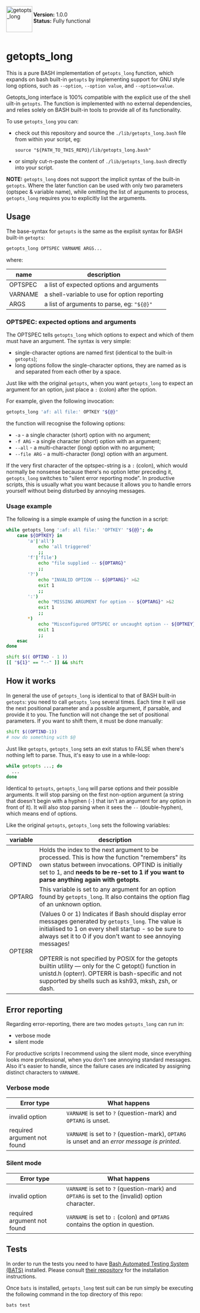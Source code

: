 <img src="https://umka.dk/getopts_long/logo.png" alt="getopts_long" align="left" height="70">

**Version:** 1.0.0 <br>
**Status:** Fully functional

<br>

# getopts_long

This is a pure BASH implementation of `getopts_long` function, which expands on bash built-in `getopts` by implementing support for GNU style long options, such as `--option`, `--option value`, and `--option=value`.

Getopts_long interface is 100% compatible with the explicit use of the shell uilt-in `getopts`. The function is implemented with no external dependencies, and relies solely on BASH built-in tools to provide all of its functionality.

To use `getopts_long` you can:

- check out this repository and source the `./lib/getopts_long.bash` file from within your script, eg:

  ```
  source "${PATH_TO_THIS_REPO}/lib/getopts_long.bash"
  ```

- or simply cut-n-paste the content of `./lib/getopts_long.bash` directly into your script.

**NOTE:** `getopts_long` does not support the implicit syntax of the built-in `getopts`. Where the later function can be used with only two parameters (optspec & variable name), while omitting the list of arguments to process, `getopts_long` requires you to explicitly list the arguments.

## Usage

The base-syntax for `getopts` is the same as the explisit syntax for BASH built-in `getopts`:

``` bash
getopts_long OPTSPEC VARNAME ARGS...
```

where:

| name    | description |
| ------- | ----------- |
| OPTSPEC | a list of expected options and arguments |
| VARNAME | a shell-variable to use for option reporting |
| ARGS    | a list of arguments to parse, eg: `"${@}"` |

### OPTSPEC: expected options and arguments

The OPTSPEC tells `getopts_long` which options to expect and which of them must have an argument. The syntax is very simple:

- single-character options are named first (identical to the built-in `getopts`);
- long options follow the single-character options, they are named as is and separated from each other by a space.

Just like with the original `getopts`, when you want `getopts_long` to expect an argument for an option, just place a `:` (colon) after the option.

For example, given the following invocation:

``` bash
getopts_long 'af: all file:' OPTKEY "${@}"
```

the function will recognise the following options:

- `-a` - a single character (short) option with no argument;
- `-f ARG` - a single character (short) option with an argument;
- `--all` - a multi-character (long) option with no argument;
- `--file ARG` - a multi-character (long) option with an argument.

If the very first character of the optspec-string is a `:` (colon), which would normally be nonsense because there's no option letter preceding it, `getopts_long` switches to "silent error reporting mode". In productive scripts, this is usually what you want because it allows you to handle errors yourself without being disturbed by annoying messages.

### Usage example

The following is a simple example of using the function in a script:

``` bash
while getopts_long ':af: all file:' 'OPTKEY' "${@}"; do
    case ${OPTKEY} in
        'a'|'all')
            echo 'all triggered'
            ;;
        'f'|'file')
            echo "file supplied -- ${OPTARG}"
            ;;
        '?')
            echo "INVALID OPTION -- ${OPTARG}" >&2
            exit 1
            ;;
        ':')
            echo "MISSING ARGUMENT for option -- ${OPTARG}" >&2
            exit 1
            ;;
        *)
            echo "Misconfigured OPTSPEC or uncaught option -- ${OPTKEY}" >&2
            exit 1
            ;;
    esac
done

shift $(( OPTIND - 1 ))
[[ "${1}" == "--" ]] && shift
```

## How it works

In general the use of `getopts_long` is identical to that of BASH built-in `getopts`: you need to call `getopts_long` several times. Each time it will use the next positional parameter and a possible argument, if parsable, and provide it to you. The function will not change the set of positional parameters. If you want to shift them, it must be done manually:

``` bash
shift $((OPTIND-1))
# now do something with $@
```

Just like `getopts`, `getopts_long` sets an exit status to FALSE when there's nothing left to parse. Thus, it's easy to use in a while-loop:

``` bash
while getopts ...; do
  ...
done
```

Identical to `getopts`, `getopts_long` will parse options and their possible arguments. It will stop parsing on the first non-option argument (a string that doesn't begin with a hyphen (`-`) that isn't an argument for any option in front of it). It will also stop parsing when it sees the `--` (double-hyphen), which means end of options.

Like the original `getopts`, `getopts_long` sets the following variables:

| variable | description |
| -------- | ----------- |
| OPTIND   | Holds the index to the next argument to be processed. This is how the function "remembers" its own status between invocations. OPTIND is initially set to 1, and **needs to be re-set to 1 if you want to parse anything again with getopts**. |
| OPTARG   | This variable is set to any argument for an option found by `getopts_long`. It also contains the option flag of an unknown option. |
| OPTERR   | (Values 0 or 1) Indicates if Bash should display error messages generated by `getopts_long`. The value is initialised to 1 on every shell startup - so be sure to always set it to 0 if you don't want to see annoying messages! <br><br> OPTERR is not specified by POSIX for the getopts builtin utility — only for the C getopt() function in unistd.h (opterr). OPTERR is bash-specific and not supported by shells such as ksh93, mksh, zsh, or dash. |

## Error reporting

Regarding error-reporting, there are two modes `getopts_long` can run in:

- verbose mode
- silent mode

For productive scripts I recommend using the silent mode, since everything looks more professional, when you don't see annoying standard messages. Also it's easier to handle, since the failure cases are indicated by assigning distinct characters to `VARNAME`.

### Verbose mode

| Error type                  | What happens |
| --------------------------- | ------------ |
| invalid option              | `VARNAME` is set to `?` (question-mark) and `OPTARG` is unset. |
| required argument not found | `VARNAME` is set to `?` (question-mark), `OPTARG` is unset and an _error message is printed_. |

### Silent mode

| Error type                  | What happens |
| --------------------------- | ------------ |
| invalid option              | `VARNAME` is set to `?` (question-mark) and `OPTARG` is set to the (invalid) option character. |
| required argument not found | `VARNAME` is set to `:` (colon) and `OPTARG` contains the option in question. |

## Tests

In order to run the tests you need to have [Bash Automated Testing System (BATS)](https://github.com/bats-core/bats-core) installed. Please consult [their repository](https://github.com/bats-core/bats-core) for the installation instructions.

Once `bats` is installed, `getopts_long` test suit can be run simply be executing the following command in the top directory of this repo:

```
bats test
```
